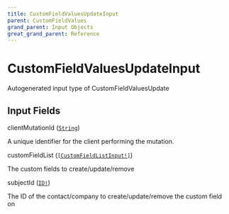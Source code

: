 ```yaml
---
title: CustomFieldValuesUpdateInput
parent: CustomFieldValues
grand_parent: Input Objects
great_grand_parent: Reference
---
```


<h1>CustomFieldValuesUpdateInput</h1>

Autogenerated input type of CustomFieldValuesUpdate

<h2>Input Fields</h2>

<div class="field-entry ">
  <span id="client_mutation_id" class="field-name anchored">clientMutationId (<code><a href="/docs/reference/scalar/string">String</a></code>)</span>

  <div class="description-wrapper">
   <p>A unique identifier for the client performing the mutation.</p>

  </div>
</div>

<div class="field-entry ">
  <span id="custom_field_list" class="field-name anchored">customFieldList (<code><a href="/docs/reference/input_object/custom_field/custom_field_list_input">[CustomFieldListInput!]</a></code>)</span>

  <div class="description-wrapper">
   <p>The custom fields to create/update/remove</p>

  </div>
</div>

<div class="field-entry ">
  <span id="subject_id" class="field-name anchored">subjectId (<code><a href="/docs/reference/scalar/id">ID!</a></code>)</span>

  <div class="description-wrapper">
   <p>The ID of the contact/company to create/update/remove the custom field on</p>

  </div>
</div>

